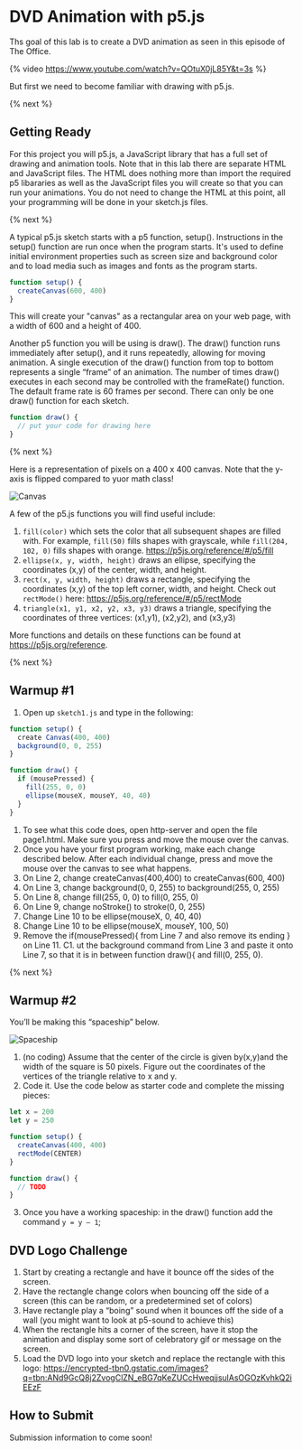 # DVD Animation with p5.js

Ths goal of this lab is to create a DVD animation as seen in this episode of The Office.

{% video https://www.youtube.com/watch?v=QOtuX0jL85Y&t=3s %}

But first we need to become familiar with drawing with p5.js.

{% next %}

## Getting Ready

For this project you will p5.js, a JavaScript library that has a full set of drawing and animation tools. Note that in this lab there are separate HTML and JavaScript files. The HTML does nothing more than import the required p5 libararies as well as the JavaScript files you will create so that you can run your animations. You do not need to change the HTML at this point, all your programming will be done in your sketch.js files.

{% next %}

A typical p5.js sketch starts with a p5 function, setup(). Instructions in the setup() function are run once when the program starts. It's used to define initial environment properties such as screen size and background color and to load media such as images and fonts as the program starts. 

```javascript
function setup() {
  createCanvas(600, 400)
}
```

This will create your "canvas" as a rectangular area on your web page, with a width of 600 and a height of 400.

Another p5 function you will be using is draw(). The draw() function runs immediately after setup(), and it runs repeatedly, allowing for moving animation.  A single execution of the draw() function from top to bottom represents a single “frame” of an animation.  The number of times draw() executes in each second may be controlled with the frameRate() function. The default frame rate is 60 frames per second. There can only be one draw() function for each sketch. 

```javascript
function draw() {
  // put your code for drawing here
}
```
{% next %}

Here is a representation of pixels on a 400 x 400 canvas. Note that the y-axis is flipped compared to yuor math class!

![Canvas](http://intro.cs50nestm.net/wp-content/uploads/2019/03/canvas.png)

A few of the p5.js functions you will find useful include:
1. `fill(color)` which sets the color that all subsequent shapes are filled with. For example, `fill(50)` fills shapes with grayscale, while `fill(204, 102, 0)` fills shapes with orange. https://p5js.org/reference/#/p5/fill
1. `ellipse(x, y, width, height)` draws an ellipse, specifying the coordinates (x,y) of the center, width, and height.  
1. `rect(x, y, width, height)` draws a rectangle, specifying the coordinates (x,y) of the top left corner, width, and height. Check out `rectMode()` here: https://p5js.org/reference/#/p5/rectMode
1. `triangle(x1, y1, x2, y2, x3, y3)` draws a triangle, specifying the coordinates of three vertices: (x1,y1), (x2,y2), and (x3,y3)

More functions and details on these functions can be found at https://p5js.org/reference.

{% next %}

## Warmup #1

1. Open up `sketch1.js` and type in the following:

```javascript
function setup() {
  create Canvas(400, 400)
  background(0, 0, 255)
}

function draw() {
  if (mousePressed) {
    fill(255, 0, 0)
    ellipse(mouseX, mouseY, 40, 40)    
  }
}
```
1. To see what this code does, open http-server and open the file page1.html. Make sure you press and move the mouse over the canvas.
1. Once you have your first program working, make each change described below.  After each individual change,  press and move the mouse over the canvas to see what happens.
1. On Line 2, change createCanvas(400,400) to createCanvas(600, 400)
1. On Line 3, change background(0, 0, 255) to background(255, 0, 255)
1. On Line 8, change fill(255, 0, 0) to fill(0, 255, 0)
1. On Line 9, change noStroke() to stroke(0, 0, 255)
1. Change Line 10 to be ellipse(mouseX, 0, 40, 40)
1. Change Line 10 to be ellipse(mouseX, mouseY, 100, 50)
1. Remove the if(mousePressed){ from Line 7 and also remove its ending } on Line 11.
C1. ut the background command from Line 3 and paste it onto Line 7, so that it is in between function draw(){ and fill(0, 255, 0).

{% next %}

## Warmup #2

You’ll be making this “spaceship” below.

![Spaceship](http://intro.cs50nestm.net/wp-content/uploads/2019/03/Screen-Shot-2019-03-25-at-6.48.21-AM.png)

1. (no coding)  Assume that the center  of the circle is given by(x,y)and the width of the square is 50 pixels.  Figure out the coordinates of the vertices of the triangle relative to x and y.  
2. Code it. Use the code below as starter code and complete the missing pieces:

```javascript
let x = 200
let y = 250

function setup() {
  createCanvas(400, 400)
  rectMode(CENTER)
}

function draw() {
  // TODO 
}
```
3. Once you have a working spaceship: in the draw() function add the command `y = y – 1`;

## DVD Logo Challenge

1. Start by creating a rectangle and have it bounce off the sides of the screen.
1. Have the rectangle change colors when bouncing off the side of a screen (this can be random, or a predetermined set of colors)
1. Have rectangle play a “boing” sound when it bounces off the side of a wall (you might want to look at p5-sound to achieve this)
1. When the rectangle hits a corner of the screen, have it stop the animation and display some sort of celebratory gif or message on the screen.
1. Load the DVD logo into your sketch and replace the rectangle with this logo: https://encrypted-tbn0.gstatic.com/images?q=tbn:ANd9GcQ8j2ZvogClZN_eBG7qKeZUCcHweqjjsulAsOGOzKvhkQ2iEEzF

## How to Submit

Submission information to come soon!


